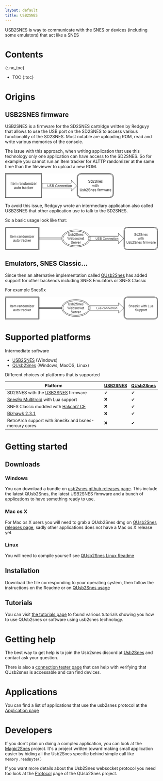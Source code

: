 ```yaml
---
layout: default
title: USB2SNES
---
```


USB2SNES is way to communicate with the SNES or devices (including some emulators) that act like a SNES

# Contents
{:.no_toc}

* TOC
{:toc}

# Origins

## USB2SNES firmware

USB2SNES is a firmware for the SD2SNES cartridge written by Redguyy that allows to use the USB port on the SD2SNES to access various functionality of the SD2SNES.
Most notable are uploading ROM, read and write various memories of the console.

The issue with this approach, when writing application that use this technology only one application can have access to the SD2SNES.
So for example you cannot run an Item tracker for ALTTP randomizer at the same time than the fileviewer to upload a new ROM.

![Direct access](images/directaccess.png)

To avoid this issue, Redguyy wrote an intermediary application also called USB2SNES that other application use to talk to the SD2SNES.

So a basic usage look like that:

![Websocket access](images/wsaccess.png)

## Emulators, SNES Classic...

Since then an alternative implementation called [QUsb2Snes](https://skarsnik.github.io/QUsb2snes/) has added support for other backends including SNES Emulators or SNES Classic

For example Snes9x

![Lua connection](images/luaconnection.png)


# Supported platforms

Intermediate software
* [USB2SNES](https://github.com/RedGuyyyy/sd2snes/releases) (Windows)
* [QUsb2Snes](https://skarsnik.github.io/QUsb2snes/) (Windows, MacOS, Linux)

Different choices of platforms that is supported

Platform | [USB2SNES](https://github.com/RedGuyyyy/sd2snes/releases) | [QUsb2Snes](https://skarsnik.github.io/QUsb2snes/)
---------|----------|----------
SD2SNES with the [USB2SNES](https://github.com/RedGuyyyy/sd2snes/releases) firmware|✔|✔
[Snes9x Multitroid](https://drive.google.com/open?id=1_ej-pwWtCAHYXIrvs5Hro16A1s9Hi3Jz) with Lua support|❌|✔
SNES Classic modded with [Hakchi2 CE](https://github.com/TeamShinkansen/hakchi2/releases)|❌|✔
[Bizhawk 2.3.1](https://github.com/TASVideos/BizHawk/releases)|❌|✔
RetroArch support with Snes9x and bsnes-mercury cores|❌|✔

# Getting started

## Downloads

### Windows

You can download a bundle on [usb2snes github releases page](https://github.com/usb2snes/usb2snes/releases/latest). This include the latest QUsb2Snes, the latest USB2SNES firmware and a bunch of applications to have something ready to use.

### Mac os X

For Mac os X users you will need to grab a QUsb2Snes dmg on [QUsb2Snes releases page](https://github.com/Skarsnik/QUsb2snes/releases), sadly other applications does not have a Mac os X release yet.

### Linux

You will need to compile yourself see [QUsb2Snes Linux Readme](https://github.com/Skarsnik/QUsb2snes/blob/master/LinuxREADME.md)

## Installation

Download the file corresponding to your operating system, then follow the instructions on the Readme or on [QUsb2Snes usage](https://skarsnik.github.io/QUsb2snes/#usage)

## Tutorials

You can visit [the tutorials page](Tutorials.md)  to found various tutorials showing you how to use QUsb2snes or software using usb2snes technology.

# Getting help

The best way to get help is to join the Usb2snes discord at [Usb2Snes](https://discord.gg/2JgefTX) and contact ask your question.

There is also a [connection tester page](tester/index.html) that can help with verifying that QUsb2snes is accessable and can find devices.

# Applications

You can find a list of applications that use the usb2snes protocol at the [Application page](applications)

# Developers

If you don't plan on doing a complex application, you can look at the [Magic2Snes](https://github.com/Skarsnik/Magic2snes/wiki) project. It's a project written toward making small application easier by hiding all the Usb2Snes specific behind simple call like `memory.readByte()`

If you want more details about the Usb2Snes websocket protocol you need too look at the [Protocol](https://github.com/Skarsnik/QUsb2snes/blob/master/docs/Procotol.md) page of the QUsb2Snes project.
